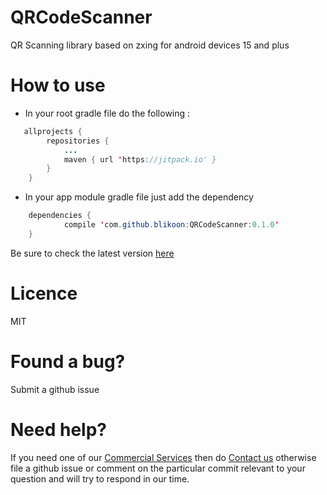 # QRCodeScanner
QR Scanning library based on zxing for android devices 15 and plus

# How to use
* In your root gradle file do the following :
```java
   allprojects {
		repositories {
			...
			maven { url 'https://jitpack.io' }
		}
	}
```
* In your app module gradle file just add the dependency
```java
   	dependencies {
	        compile 'com.github.blikoon:QRCodeScanner:0.1.0'
	}

```
Be sure to check the latest version [here](https://github.com/blikoon/QRCodeScanner/releases) 

# Licence
MIT

# Found a bug?
Submit a github issue

# Need help?
If you need one of our [Commercial Services](http://www.blikoon.com/services) then do [Contact us](http://www.blikoon.com/contact) otherwise file a github issue or comment on the particular commit relevant to your question and will try to respond in our time.
